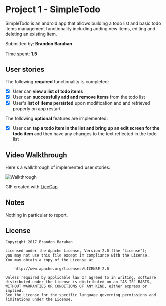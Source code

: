 # Project 1 - SimpleTodo

SimpleTodo is an android app that allows building a todo list and basic todo items management functionality including adding new items, editing and deleting an existing item.

Submitted by: **Brandon Baraban**

Time spent: **1.5**

## User stories

The following **required** functionality is completed:

* [x] User can **view a list of todo items**
* [x] User can **successfully add and remove items** from the todo list
* [x] User's **list of items persisted** upon modification and and retrieved properly on app restart

The following **optional** features are implemented:

* [x] User can **tap a todo item in the list and bring up an edit screen for the todo item** and then have any changes to the text reflected in the todo list

## Video Walkthrough

Here's a walkthrough of implemented user stories:

![Walkthrough](VideoWalkthrough.gif)

GIF created with [LiceCap](http://www.cockos.com/licecap/).

## Notes

Nothing in particular to report.

## License

    Copyright 2017 Brandon Baraban

    Licensed under the Apache License, Version 2.0 (the "License");
    you may not use this file except in compliance with the License.
    You may obtain a copy of the License at

        http://www.apache.org/licenses/LICENSE-2.0

    Unless required by applicable law or agreed to in writing, software
    distributed under the License is distributed on an "AS IS" BASIS,
    WITHOUT WARRANTIES OR CONDITIONS OF ANY KIND, either express or implied.
    See the License for the specific language governing permissions and
    limitations under the License.
